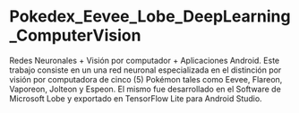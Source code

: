 # Pokedex_Eevee_Lobe_DeepLearning_ComputerVision
Redes Neuronales + Visión por computador + Aplicaciones Android. Este trabajo consiste en un una red neuronal especializada en el distinción por visión por computadora de cinco (5) Pokémon tales como Eevee, Flareon, Vaporeon, Jolteon y Espeon. El mismo fue desarrollado en el Software de Microsoft Lobe y exportado en TensorFlow Lite para Android Studio.
